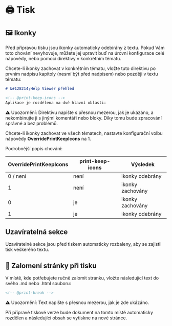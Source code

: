 # 🖨️ Tisk

## 🖼️ Ikonky

Před přípravou tisku jsou ikonky automaticky odebírány z textu. Pokud Vám toto chování nevyhovuje, můžete jej upravit buď na úrovni konfigurace celé nápovědy, nebo pomocí direktivy v konkrétním tématu.

Chcete-li ikonky zachovat v konkrétním tématu, vložte tuto direktivu po prvním nadpisu kapitoly (nesmí být před nadpisem) nebo později v textu tématu:

```markdown
# &#128214;Help Viewer přehled

<!-- @print-keep-icons -->
Aplikace je rozdělena na dvě hlavní oblasti:
```

⚠️ Upozornění: Direktivu napište s přesnou mezerou, jak je ukázáno, a nekombinujte ji s jinými komentáři nebo bloky. Díky tomu bude zpracování správné a bez problémů.

Chcete-li ikonky zachovat ve všech tématech, nastavte konfigurační volbu nápovědy **OverridePrintKeepIcons** na 1. 

Podrobnější popis chování:

| OverridePrintKeepIcons | print-keep-icons | Výsledek |
|---|---|---|
| 0 / není | není | ikonky odebrány |
| 1 | není | ikonky zachovány |
| 0 | je | ikonky zachovány |
| 1 | je | ikonky odebrány |

## Uzavíratelná sekce

Uzavíratelné sekce jsou před tiskem automaticky rozbaleny, aby se zajistil tisk veškerého textu.

## 📄 Zalomení stránky při tisku

V místě, kde potřebujete ručně zalomit stránku, vložte následující text do svého .md nebo .html souboru:

```markdown
<!-- @print-break -->
```

⚠️ Upozornění: Text napište s přesnou mezerou, jak je zde ukázáno.

Při přípravě tiskové verze bude dokument na tomto místě automaticky rozdělen a následující obsah se vytiskne na nové stránce.
